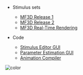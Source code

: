 
* Stimulus sets
  * [MF3D Release 1](MF3D-Release-1.md)
  * [MF3D Release 2](MF3D-Release-2.md)
  * [MF3D Real-Time Rendering](MF3D-Real-time-rendering.md)
  
* Code
  * [Stimulus Editor GUI](MF3D-Stimulus-Editor.md)
  * [Parameter Estimation GUI](MF3D-Video-Parameter-Estimation-GUI.md)
  * [Animation Compiler](MF3D-Video-Clip-Compiler.md)

![color](#FFAB03)